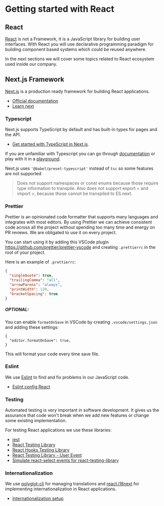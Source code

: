 # Getting started with React

## React

[React](https://reactjs.org/) is not a Framework, it is a JavaScript library for building user interfaces.
With React you will use declarative programming paradigm for building component based systems which could be reused anywhere.

In the next sections we will cover some topics related to React ecosystem used inside our company.

## Next.js Framework

[Next.js](https://nextjs.org/) is a production ready framework for building React applications.

- [Official documentation](https://nextjs.org/docs/getting-started)
- [Learn next](https://nextjs.org/learn/basics/create-nextjs-app)

### Typescript

Next.js supports TypeScript by default and has built-in types for pages and the API.
- [Get started with TypeScript in Next.js](https://nextjs.org/docs/basic-features/typescript).


If you are unfamiliar with Typescript you can go through [documentation](https://www.typescriptlang.org/docs/home.html) or play with it in a [playground](https://www.typescriptlang.org/play/index.html).

Next.js uses `'@babel/preset-typescript'` instead of `tsc` so some features are not supported

> Does not support namespaces or const enums because those require type information to transpile. Also does not support export = and import =, because those cannot be transpiled to ES.next.

### Prettier

Prettier is an opinionated code formatter that supports many languages
and integrates with most editors. By using Prettier we can achieve consistent code across all the project without spending too many time and energy on PR reviews.
We are obligated to use it on every project.

You can start using it by adding this VSCode plugin https://github.com/prettier/prettier-vscode and creating `.prettierrc` in the root of your project.

Here is an example of `.prettierrc`:
```json
{
  "singleQuote": true,
  "trailingComma": "all",
  "arrowParens": "always",
  "printWidth": 120,
  "bracketSpacing": true
}
```
##### OPTIONAL:
You can enable `formatOnSave` in VSCode by creating `.vscode/settings.json` and adding these settings:
```
{
  "editor.formatOnSave": true,
}
```
This will format your code every time save file.

### Eslint

We use [Eslint](https://eslint.org/) to find and fix problems in our JavaScript code.

- [Eslint config React](https://www.npmjs.com/package/@infinumjs/eslint-config-react)

### Testing

Automated testing is very important in software development. It gives us the assurance that code won't break when we add new features or change some existing implementation.

For testing React applications we use these libraries:
- [jest](https://jestjs.io/)
- [React Testing Library](https://testing-library.com/docs/react-testing-library/intro)
- [React Hooks Testing Library](https://github.com/testing-library/react-hooks-testing-library)
- [React Testing Library - User Event](https://github.com/testing-library/user-event)
- [Simulate react-select events for react-testing-library](https://github.com/romgain/react-select-event)

### Internationalization

We use [polyglot-cli](https://www.npmjs.com/package/polyglot-cli) for managing translations and [react.i18next](https://react.i18next.com/) for implementing internationalization in React applications.

- [Internationalization setup](/)
